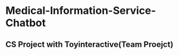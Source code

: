 # Medical-Information-Service-Chatbot

CS Project with Toyinteractive(Team Proejct)
--------------------------------------------------
